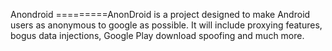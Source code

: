 Anondroid
=========AnonDroid is a project designed to make Android users as anonymous to google as possible. It will include proxying features, bogus data injections, Google Play download spoofing and much more.
